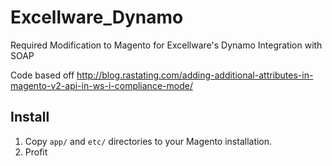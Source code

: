 # Excellware_Dynamo
Required Modification to Magento for Excellware's Dynamo Integration with SOAP

Code based off http://blog.rastating.com/adding-additional-attributes-in-magento-v2-api-in-ws-i-compliance-mode/

## Install
1. Copy `app/` and `etc/` directories to your Magento installation.
2. Profit
